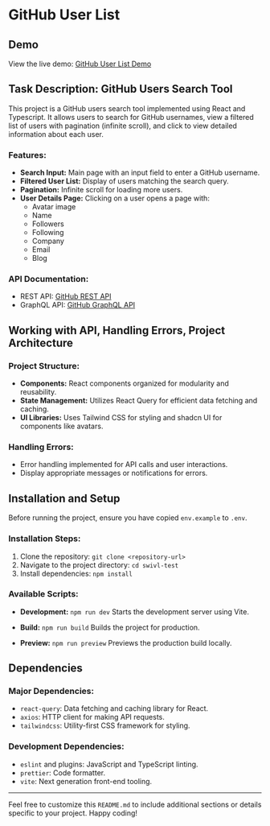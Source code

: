 # GitHub User List

## Demo

View the live demo: [GitHub User List Demo](https://danyloshyshkovskyi.github.io/swivl-test/user-list)

## Task Description: GitHub Users Search Tool

This project is a GitHub users search tool implemented using React and Typescript. It allows users to search for GitHub usernames, view a filtered list of users with pagination (infinite scroll), and click to view detailed information about each user.

### Features:

- **Search Input:** Main page with an input field to enter a GitHub username.
- **Filtered User List:** Display of users matching the search query.
- **Pagination:** Infinite scroll for loading more users.
- **User Details Page:** Clicking on a user opens a page with:
  - Avatar image
  - Name
  - Followers
  - Following
  - Company
  - Email
  - Blog

### API Documentation:

- REST API: [GitHub REST API](https://docs.github.com/en/rest)
- GraphQL API: [GitHub GraphQL API](https://api.github.com/graphql)

## Working with API, Handling Errors, Project Architecture

### Project Structure:

- **Components:** React components organized for modularity and reusability.
- **State Management:** Utilizes React Query for efficient data fetching and caching.
- **UI Libraries:** Uses Tailwind CSS for styling and shadcn UI for components like avatars.

### Handling Errors:

- Error handling implemented for API calls and user interactions.
- Display appropriate messages or notifications for errors.

## Installation and Setup

Before running the project, ensure you have copied `env.example` to `.env`.

### Installation Steps:

1. Clone the repository: `git clone <repository-url>`
2. Navigate to the project directory: `cd swivl-test`
3. Install dependencies: `npm install`

### Available Scripts:

- **Development:** `npm run dev`
  Starts the development server using Vite.

- **Build:** `npm run build`
  Builds the project for production.

- **Preview:** `npm run preview`
  Previews the production build locally.

## Dependencies

### Major Dependencies:

- `react-query`: Data fetching and caching library for React.
- `axios`: HTTP client for making API requests.
- `tailwindcss`: Utility-first CSS framework for styling.

### Development Dependencies:

- `eslint` and plugins: JavaScript and TypeScript linting.
- `prettier`: Code formatter.
- `vite`: Next generation front-end tooling.

---

Feel free to customize this `README.md` to include additional sections or details specific to your project. Happy coding!
